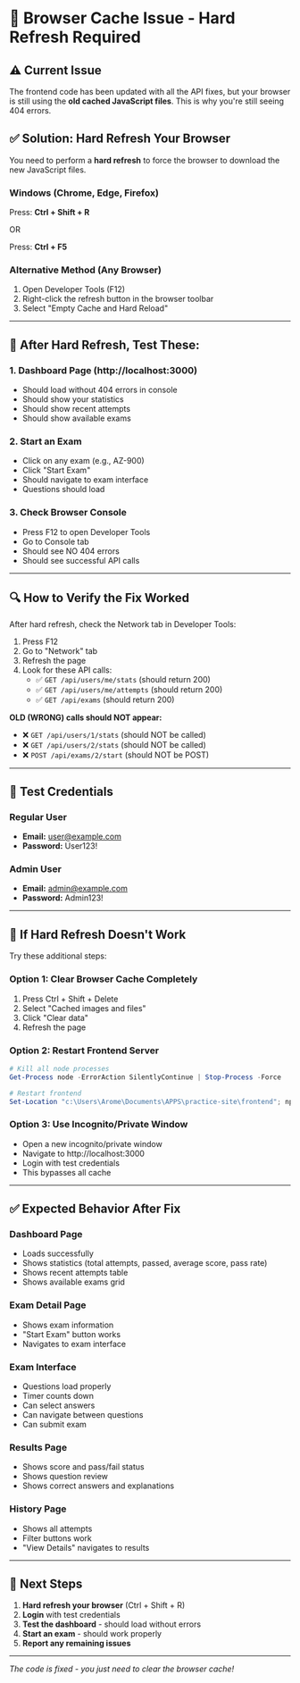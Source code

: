 # 🔄 Browser Cache Issue - Hard Refresh Required

## ⚠️ Current Issue

The frontend code has been updated with all the API fixes, but your browser is still using the **old cached JavaScript files**. This is why you're still seeing 404 errors.

## ✅ Solution: Hard Refresh Your Browser

You need to perform a **hard refresh** to force the browser to download the new JavaScript files.

### Windows (Chrome, Edge, Firefox)
Press: **Ctrl + Shift + R**

OR

Press: **Ctrl + F5**

### Alternative Method (Any Browser)
1. Open Developer Tools (F12)
2. Right-click the refresh button in the browser toolbar
3. Select "Empty Cache and Hard Reload"

---

## 🧪 After Hard Refresh, Test These:

### 1. Dashboard Page (http://localhost:3000)
- Should load without 404 errors in console
- Should show your statistics
- Should show recent attempts
- Should show available exams

### 2. Start an Exam
- Click on any exam (e.g., AZ-900)
- Click "Start Exam"
- Should navigate to exam interface
- Questions should load

### 3. Check Browser Console
- Press F12 to open Developer Tools
- Go to Console tab
- Should see NO 404 errors
- Should see successful API calls

---

## 🔍 How to Verify the Fix Worked

After hard refresh, check the Network tab in Developer Tools:

1. Press F12
2. Go to "Network" tab
3. Refresh the page
4. Look for these API calls:
   - ✅ `GET /api/users/me/stats` (should return 200)
   - ✅ `GET /api/users/me/attempts` (should return 200)
   - ✅ `GET /api/exams` (should return 200)

**OLD (WRONG) calls should NOT appear:**
- ❌ `GET /api/users/1/stats` (should NOT be called)
- ❌ `GET /api/users/2/stats` (should NOT be called)
- ❌ `POST /api/exams/2/start` (should NOT be POST)

---

## 📝 Test Credentials

### Regular User
- **Email:** user@example.com
- **Password:** User123!

### Admin User
- **Email:** admin@example.com
- **Password:** Admin123!

---

## 🚀 If Hard Refresh Doesn't Work

Try these additional steps:

### Option 1: Clear Browser Cache Completely
1. Press Ctrl + Shift + Delete
2. Select "Cached images and files"
3. Click "Clear data"
4. Refresh the page

### Option 2: Restart Frontend Server
```powershell
# Kill all node processes
Get-Process node -ErrorAction SilentlyContinue | Stop-Process -Force

# Restart frontend
Set-Location "c:\Users\Arome\Documents\APPS\practice-site\frontend"; npm start
```

### Option 3: Use Incognito/Private Window
- Open a new incognito/private window
- Navigate to http://localhost:3000
- Login with test credentials
- This bypasses all cache

---

## ✅ Expected Behavior After Fix

### Dashboard Page
- Loads successfully
- Shows statistics (total attempts, passed, average score, pass rate)
- Shows recent attempts table
- Shows available exams grid

### Exam Detail Page
- Shows exam information
- "Start Exam" button works
- Navigates to exam interface

### Exam Interface
- Questions load properly
- Timer counts down
- Can select answers
- Can navigate between questions
- Can submit exam

### Results Page
- Shows score and pass/fail status
- Shows question review
- Shows correct answers and explanations

### History Page
- Shows all attempts
- Filter buttons work
- "View Details" navigates to results

---

## 🎯 Next Steps

1. **Hard refresh your browser** (Ctrl + Shift + R)
2. **Login** with test credentials
3. **Test the dashboard** - should load without errors
4. **Start an exam** - should work properly
5. **Report any remaining issues**

---

*The code is fixed - you just need to clear the browser cache!*